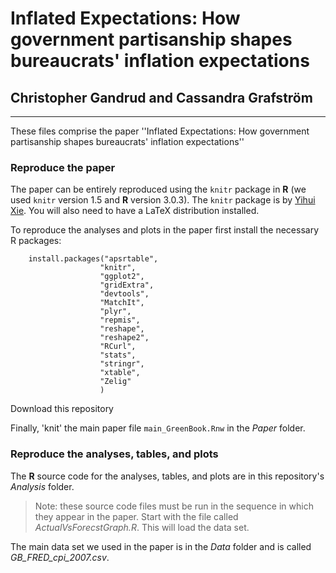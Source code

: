 # Inflated Expectations: How government partisanship shapes bureaucrats' inflation expectations

## Christopher Gandrud and Cassandra Grafström 

---

These files comprise the paper ''Inflated Expectations: How government partisanship shapes bureaucrats' inflation expectations''

### Reproduce the paper

The paper can be entirely reproduced using the `knitr` package in **R** (we used `knitr` version 1.5 and **R** version 3.0.3). The `knitr` package is by [Yihui Xie](http://yihui.name/). You will also need to have a LaTeX distribution installed.

To reproduce the analyses and plots in the paper first install the necessary R packages:

```{S}
    install.packages("apsrtable",
                    "knitr", 
                    "ggplot2", 
                    "gridExtra",
                    "devtools", 
                    "MatchIt", 
                    "plyr",
                    "repmis",
                    "reshape", 
                    "reshape2", 
                    "RCurl",
                    "stats", 
                    "stringr",
                    "xtable", 
                    "Zelig"
                    )
```
              
Download this repository

Finally, 'knit' the main paper file `main_GreenBook.Rnw` in the *Paper* folder.

### Reproduce the analyses, tables, and plots

The **R** source code for the analyses, tables, and plots are in this repository's *Analysis* folder. 

> Note: these source code files must be run in the sequence in which they appear in the paper. Start with the file called *ActualVsForecstGraph.R*. This will load the data set.

The main data set we used in the paper is in the *Data* folder and is called *GB_FRED_cpi_2007.csv*.

